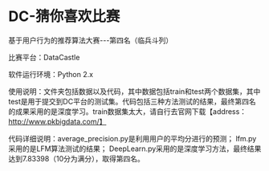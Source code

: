 # DC-猜你喜欢比赛
基于用户行为的推荐算法大赛---第四名（临兵斗列）

比赛平台：DataCastle

软件运行环境：Python 2.x

使用说明：文件夹包括数据以及代码，其中数据包括train和test两个数据集，其中test是用于提交到DC平台的测试集。代码包括三种方法测试的结果，最终第四名的成果采用的是深度学习。train数据集太大，请自行去官网下载【address：http://www.pkbigdata.com/】

代码详细说明：average_precision.py是利用用户的平均分进行的预测；
lfm.py采用的是LFM算法测试的结果；
DeepLearn.py采用的是深度学习方法，最终结果达到7.83398（10分为满分），取得第四名。

